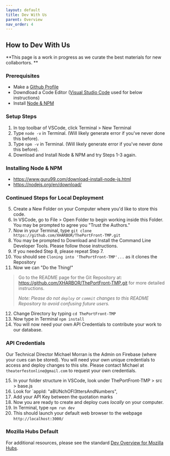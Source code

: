 ```yaml
---
layout: default
title: Dev With Us
parent: Overview
nav_order: 4
---
```


## How to Dev With Us
**This page is a work in progress as we curate the best materials for new collabortors. **

### Prerequisites 
* Make a [Github Profile](https://docs.github.com/en/account-and-profile/setting-up-and-managing-your-github-profile)
* Downdload a Code Editor ([Visual Studio Code](https://code.visualstudio.com/download) used for below instructions)
* Install [Node & NPM](./#installing-node--npm)

### Setup Steps
1. In top toolbar of VSCode, click Terminal > New Terminal
2. Type `node -v` in Terminal. (Will likely generate error if you've never done this before).
3. Type `npm -v` in Terminal. (Will likely generate error if you've never done this before).
4. Download and Install Node & NPM and try Steps 1-3 again. 

### Installing Node & NPM
* https://www.guru99.com/download-install-node-js.html
* https://nodejs.org/en/download/

### Continued Steps for Local Deployment
5. Create a New Folder on your Computer where you'd like to store this code.
6. In VSCode, go to File > Open Folder to begin working inside this Folder. You may be prompted to agree you "Trust the Authors."
7. Now in your Terminal, type `git clone https://github.com/XHARBOR/ThePortFront-TMP.git`
8. You may be prompted to Download and Install the Command Line Developer Tools. Please follow those instructions.
9. If you needed Step 8, please repeat Step 7. 
10. You should see `Cloning into 'ThePortFront-TMP'...` as it clones the Repository
11. Now we can "Do the Thing!" 

> Go to the README page for the Git Repository at: https://github.com/XHARBOR/ThePortFront-TMP.git for more detailed instructions.
> 
> *Note: Please do not `deploy` or `commit` changes to this README Repository to avoid confusing future users.* 

12. Change Directory by typing `cd ThePortFront-TMP`
13. Now type in Terminal `npm install`
14. You will now need your own API Credentials to contribute your work to our database. 

### API Credentials
Our Technical Director Michael Morran is the Admin on Firebase (where your cues can be stored). You will need your own unique credentials to access and deploy changes to this site. Please contact Michael at `theaterfestonline@gmail.com` to request your own credentials. 

15. In your folder structure in VSCode, look under ThePortFront-TMP > src > base.js
16. Look for `appId: "aBUNchOFl3ttersAndNumbers",
17. Add your API Key between the quotation marks
18. Now you are ready to create and deploy cues *locally* on your computer.
19. In Terminal, type `npm run dev`
20. This should launch your default web browser to the webpage `http://localhost:3000/`

### Mozilla Hubs Default
For additional resources, please see the standard [Dev Overview for Mozilla Hubs](https://hubs.mozilla.com/docs/system-overview.html).
